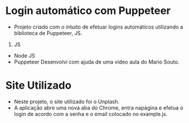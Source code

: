 # Login automático com Puppeteer

- Projeto criado com o intuito de efetuar logins automáticos utilizando a biblioteca de Puppeteer, JS.

1) JS
  - Node JS
  - Puppeteer
Desenvolvi com ajuda de uma vídeo aula do Mario Souto.

# Site Utilizado

- Neste projeto, o site utilizado foi o Unplash.
- A aplicação abre uma nova aba do Chrome, entra napágina e efetua o login de acordo com a senha e o email colocado no example.js.


